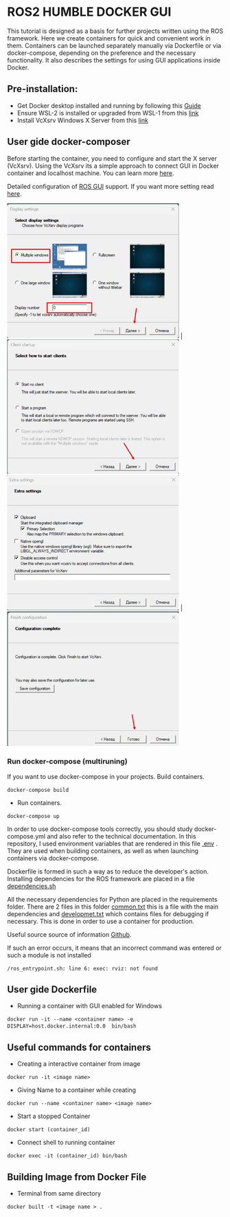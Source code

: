 # ROS2 HUMBLE DOCKER GUI

This tutorial is designed as a basis for further projects written using the ROS framework. Here we create containers for quick and convenient work in them. Containers can be launched separately manually via Dockerfile or via docker-compose, depending on the preference and the necessary functionality. It also describes the settings for using GUI applications inside Docker.

## Pre-installation:
- Get Docker desktop installed and running by following this [Guide](https://docs.docker.com/desktop/install/windows-install/)
- Ensure WSL-2 is installed or upgraded from WSL-1 from this [link](https://learn.microsoft.com/en-us/windows/wsl/install)
- Install VcXsrv Windows X Server from this [link](https://sourceforge.net/projects/vcxsrv/)
## User gide docker-composer
Before starting the container, you need to configure and start the X server (VcXsrv). Using the VcXsrv its a simple approach to connect GUI in Docker container and localhost machine. You can learn more [here](https://wiki.ros.org/docker/Tutorials/Compose).

Detailed configuration of [ROS GUI](https://wiki.ros.org/docker/Tutorials/GUI) support. If you want more setting read [here](https://habr.com/ru/companies/stc_spb/articles/657927/).

<img src="imgs/one.jpg" alt="drawing" width="400"/> | <img src="imgs/second.jpg" alt="drawing" width="400"/> 
<img src="imgs/thrid.jpg" alt="drawing" width="400"/> | <img src="imgs/fourth.jpg" alt="drawing" width="400"/> 
### Run docker-compose (multiruning)
If you want to use docker-compose in your projects. Build containers.
```
docker-compose build
```
- Run containers.
```
docker-compose up
```
In order to use docker-compose tools correctly, you should study docker-compose.yml and also refer to the technical documentation.
In this repository, I used environment variables that are rendered in this file [.env](env/.env) . They are used when building containers, as well as when launching containers via docker-compose.

Dockerfile is formed in such a way as to reduce the developer's action. Installing dependencies for the ROS framework are placed in a file [dependencies.sh](dependencies.sh)

All the necessary dependencies for Python are placed in the requirements folder. There are 2 files in this folder  [common.txt](requirements/common.txt) this is a file with the main dependencies and [developmet.txt](requirements/developmet.txt) which contains files for debugging if necessary. This is done in order to use a container for production.

Useful source source of information [Github](https://github.com/HaiderAbasi/ROS2-Path-Planning-and-Maze-Solving/tree/master).

If such an error occurs, it means that an incorrect command was entered or such a module is not installed
```
/ros_entrypoint.sh: line 6: exec: rviz: not found
```
## User gide Dockerfile
- Running a container with GUI enabled for Windows
```
docker run -it --name <container name> -e DISPLAY=host.docker.internal:0.0  bin/bash

```


## Useful commands for containers
- Creating a interactive container  from image
```
docker run -it <image name>
```
- Giving Name to a container while creating
```
docker run --name <container name> <image name>
```
- Start a stopped Container
```
docker start (container_id)
```
- Connect shell to running container
```
docker exec -it (container_id) bin/bash
```
## Building Image from Docker File
- Terminal from same directory
```
docker built -t <image name > .
```